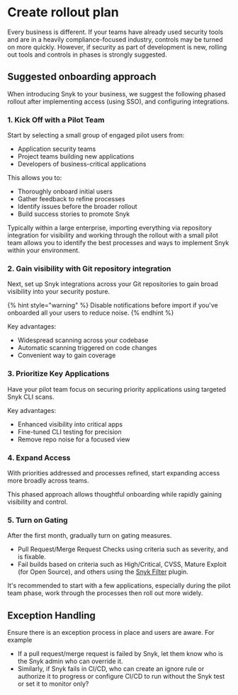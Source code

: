 # Create rollout plan

Every business is different. If your teams have already used security tools and are in a heavily compliance-focused industry, controls may be turned on more quickly. However, if security as part of development is new, rolling out tools and controls in phases is strongly suggested.

## Suggested onboarding approach

When introducing Snyk to your business, we suggest the following phased rollout after implementing access (using SSO), and configuring integrations.

### 1. Kick Off with a Pilot Team

Start by selecting a small group of engaged pilot users from:

* Application security teams
* Project teams building new applications
* Developers of business-critical applications

This allows you to:

* Thoroughly onboard initial users
* Gather feedback to refine processes
* Identify issues before the broader rollout
* Build success stories to promote Snyk

Typically within a large enterprise, importing everything via repository integration for visibility and working through the rollout with a small pilot team allows you to identify the best processes and ways to implement Snyk within your environment.

### 2. Gain visibility with Git repository integration

Next, set up Snyk integrations across your Git repositories to gain broad visibility into your security posture.&#x20;

{% hint style="warning" %}
Disable notifications before import if you've onboarded all your users to reduce noise.
{% endhint %}

Key advantages:

* Widespread scanning across your codebase
* Automatic scanning triggered on code changes
* Convenient way to gain coverage

### 3. Prioritize Key Applications

Have your pilot team focus on securing priority applications using targeted Snyk CLI scans.

Key advantages:

* Enhanced visibility into critical apps
* Fine-tuned CLI testing for precision
* Remove repo noise for a focused view

### 4. Expand Access

With priorities addressed and processes refined, start expanding access more broadly across teams.

This phased approach allows thoughtful onboarding while rapidly gaining visibility and control.

### 5. Turn on Gating

After the first month, gradually turn on gating measures.

* Pull Request/Merge Request Checks using criteria such as severity, and is fixable.
* Fail builds based on criteria such as High/Critical, CVSS, Mature Exploit (for Open Source), and others using the [Snyk Filter](https://github.com/snyk-labs/snyk-filter) plugin.

It's recommended to start with a few applications, especially during the pilot team phase, work through the processes then roll out more widely.



## Exception Handling

Ensure there is an exception process in place and users are aware. For example&#x20;

* If a pull request/merge request is failed by Snyk, let them know who is the Snyk admin who can override it.&#x20;
* Similarly, if Snyk fails in CI/CD, who can create an ignore rule or authorize it to progress or configure CI/CD to run without the Snyk test or set it to monitor only?

